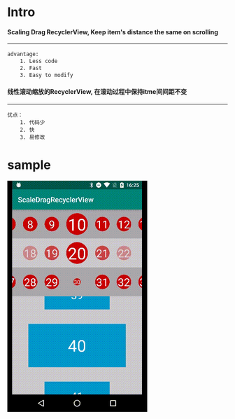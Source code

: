 # Intro

#### Scaling Drag RecyclerView, Keep item's distance the same on scrolling
-------
    advantage:
        1. Less code
        2. Fast
        3. Easy to modify

#### 线性滚动缩放的RecyclerView, 在滚动过程中保持itme间间距不变
-------
    优点：
        1. 代码少
        2. 快
        3. 易修改

# sample
![img](./img/sample.gif)

